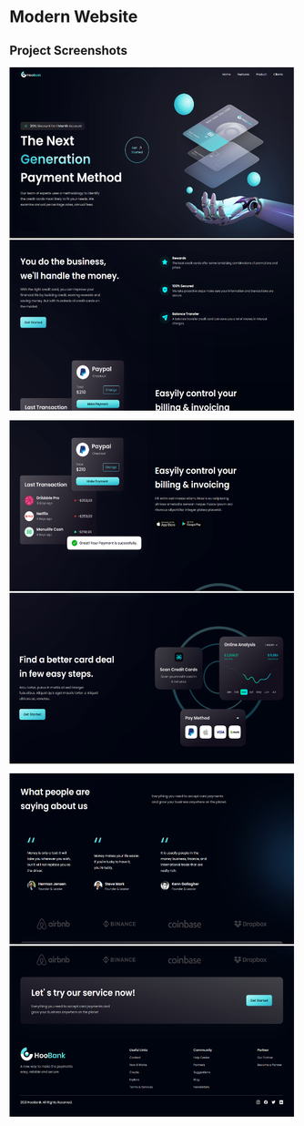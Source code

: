 # Modern Website

## Project Screenshots

<p>
  <img src="bank_app/public/project-ss/HomeScreen.png" height="300" width="500" />
  <img src="bank_app/public/project-ss/Features.png" height="300" width="500" />
</p>

<p>
  <img src="bank_app/public/project-ss/Business.png" height="300" width="500" />
  <img src="bank_app/public/project-ss/Screenshot 2023-12-17 172755.png" height="300" width="500" />
</p>

<p>
  <img src="bank_app/public/project-ss/Client.png" height="300" width="500" />
  <img src="bank_app/public/project-ss/Footer.png" height="300" width="500" />
</p>
